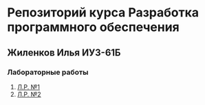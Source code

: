 # Репозиторий курса Разработка программного обеспечения
## Жиленков Илья ИУ3-61Б

### Лабораторные работы

1. [Л.Р. №1](https://github.com/ilyushkaaa/rpo2024-Zhilenkov/tree/lab1)
2. [Л.Р. №2](https://github.com/ilyushkaaa/rpo2024-Zhilenkov/tree/lab2)
